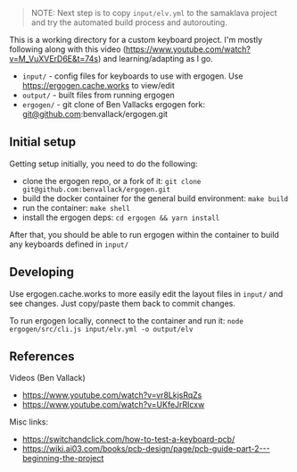 > NOTE: Next step is to copy `input/elv.yml` to the samaklava project and try the 
> automated build process and autorouting.

This is a working directory for a custom keyboard project.  I'm mostly following along with this video (https://www.youtube.com/watch?v=M_VuXVErD6E&t=74s) and learning/adapting as I go.

* `input/` - config files for keyboards to use with ergogen. Use https://ergogen.cache.works to view/edit
* `output/` - built files from running ergogen
* `ergogen/` - git clone of Ben Vallacks ergogen fork: git@github.com:benvallack/ergogen.git

## Initial setup

Getting setup initially, you need to do the following:

* clone the ergogen repo, or a fork of it: `git clone git@github.com:benvallack/ergogen.git`
* build the docker container for the general build environment: `make build`
* run the container: `make shell`
* install the ergogen deps: `cd ergogen && yarn install`

After that, you should be able to run ergogen within the container to build any keyboards defined in `input/`

## Developing

Use ergogen.cache.works to more easily edit the layout files in `input/` and see changes.  Just copy/paste them back to commit changes.

To run ergogen locally, connect to the container and run it: `node ergogen/src/cli.js input/elv.yml -o output/elv`

## References

Videos (Ben Vallack)

* https://www.youtube.com/watch?v=vr8LkjsRqZs
* https://www.youtube.com/watch?v=UKfeJrRIcxw

Misc links:

* https://switchandclick.com/how-to-test-a-keyboard-pcb/
* https://wiki.ai03.com/books/pcb-design/page/pcb-guide-part-2---beginning-the-project